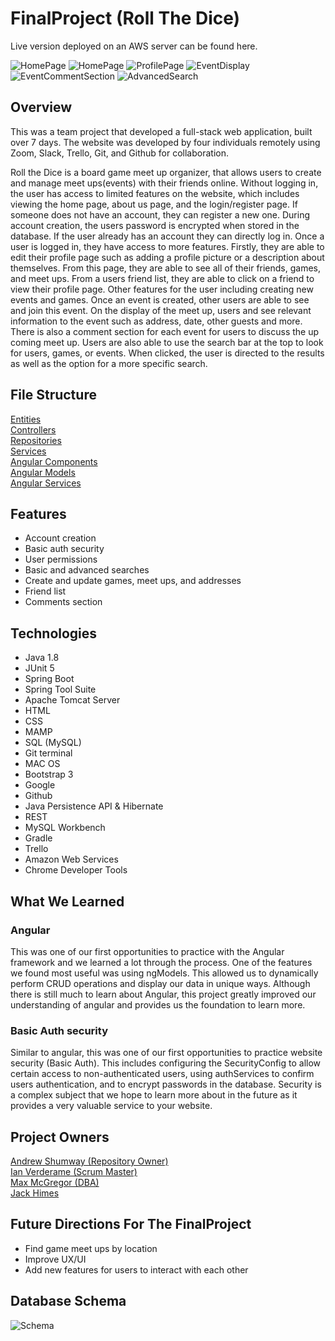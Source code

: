 # FinalProject (Roll The Dice)

Live version deployed on an AWS server can be found here.

![HomePage](https://drive.google.com/file/d/1Dx7HYNTVXgTxJRdDonkgs-nR6Xx675d1/view?usp=sharing)
![HomePage](<img width="1440" alt="Home Page" src="https://user-images.githubusercontent.com/89323272/152071703-b75644b3-52e8-4b70-8162-b5fd4c05f668.png">)
![ProfilePage](https://drive.google.com/file/d/1SUXeoTS75i5Z06Pr2fb53V0cYyREiqLl/view?usp=sharing)
![EventDisplay](https://drive.google.com/file/d/1kBMo9NETpcckS1JvjGj0vEvCj8Egm7tk/view?usp=sharing)
![EventCommentSection](https://drive.google.com/file/d/1QJCMgnBWXMXLjNVOV6okyoIdJMLeix2Z/view?usp=sharing)
![AdvancedSearch](/Screenshot/AdvancedSearch.png)


## Overview



This was a team project that developed a full-stack web application, built over 7 days. The website was developed by four individuals remotely using Zoom, Slack, Trello, Git, and Github for collaboration.

Roll the Dice is a board game meet up organizer, that allows users to create and manage meet ups(events) with their friends online. Without logging in, the user has access to limited features on the website, which includes viewing the home page, about us page, and the login/register page. If someone does not have an account, they can register a new one. During account creation, the users password is encrypted when stored in the database. If the user already has an account they can directly log in. Once a user is logged in, they have access to more features. Firstly, they are able to edit their profile page such as adding a profile picture or a description about themselves. From this page, they are able to see all of their friends, games, and meet ups. From a users friend list, they are able to click on a friend to view their profile page. Other features for the user including creating new events and games. Once an event is created, other users are able to see and join this event. On the display of the meet up, users and see relevant information to the event such as address, date, other guests and more. There is also a comment section for each event for users to discuss the up coming meet up. Users are also able to use the search bar at the top to look for users, games, or events. When clicked, the user is directed to the results as well as the option for a more specific search.


## File Structure
[Entities](https://github.com/A-Shumway42/FinalProject/tree/main/JPARollTheDice/src/main/java/com/skilldistillery/rollthedice/entities)
<br>
[Controllers](https://github.com/A-Shumway42/FinalProject/tree/main/RollTheDice/src/main/java/com/skilldistillery/rollthedice/controllers)
<br>
[Repositories](https://github.com/A-Shumway42/FinalProject/tree/main/RollTheDice/src/main/java/com/skilldistillery/rollthedice/repositories)
<br>
[Services](https://github.com/A-Shumway42/FinalProject/tree/main/RollTheDice/src/main/java/com/skilldistillery/rollthedice/services)
<br>
[Angular Components](https://github.com/A-Shumway42/FinalProject/tree/main/ngRollTheDice/src/app/components)
<br>
[Angular Models](https://github.com/A-Shumway42/FinalProject/tree/main/ngRollTheDice/src/app/models)
<br>
[Angular Services](https://github.com/A-Shumway42/FinalProject/tree/main/ngRollTheDice/src/app/services)
<br>

## Features
* Account creation
* Basic auth security
* User permissions
* Basic and advanced searches
* Create and update games, meet ups, and addresses
* Friend list
* Comments section

## Technologies
* Java 1.8
* JUnit 5
* Spring Boot
* Spring Tool Suite
* Apache Tomcat Server
* HTML
* CSS
* MAMP
* SQL (MySQL)
* Git terminal
* MAC OS
* Bootstrap 3
* Google
* Github
* Java Persistence API & Hibernate
* REST
* MySQL Workbench
* Gradle
* Trello
* Amazon Web Services
* Chrome Developer Tools

## What We Learned
### Angular
This was one of our first opportunities to practice with the Angular framework and we learned a lot through the process. One of the features we found most useful was using ngModels. This allowed us to dynamically perform CRUD operations and display our data in unique ways. Although there is still much to learn about Angular, this project greatly improved our understanding of angular and provides us the foundation to learn more.

### Basic Auth security
Similar to angular, this was one of our first opportunities to practice website security (Basic Auth). This includes configuring the SecurityConfig to allow certain access to non-authenticated users, using authServices to confirm users authentication, and to encrypt passwords in the database. Security is a complex subject that we hope to learn more about in the future as it provides a very valuable service to your website.

## Project Owners
[Andrew Shumway (Repository Owner)](https://github.com/A-Shumway42)
<br>
[Ian Verderame (Scrum Master)](https://github.com/ianverderame)
<br>
[Max McGregor (DBA)](https://github.com/maxmcgregor)
<br>
[Jack Himes](https://github.com/JackHimes)
<br>

## Future Directions For The FinalProject
* Find game meet ups by location
* Improve UX/UI
* Add new features for users to interact with each other

## Database Schema
![Schema](https://drive.google.com/file/d/1eX7sNsdW7fmlcT8eXCpseKlzfCzLjYxV/view?usp=sharing)

